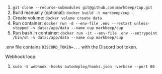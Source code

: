 1. `git clone --recurse-submodules git@github.com:markbeep/Cup.git`
2. Build manually (optional): `docker build -t markbeep/cup .`
3. Create volume: `docker volume create data`
3. Run container: `docker run -d --env-file .env --restart unless-stopped -v data:/app/data --name cup markbeep/cup`
3. Run bash in container: `docker run -it --env-file .env --entrypoint /bin/sh -v data:/app/data --name cup markbeep/cup`

.env file contains `DISCORD_TOKEN=...` with the Discord bot token.

Webhook loop:
1. `sudo -E webhook -hooks autodeploy/hooks.json -verbose --port 80`
